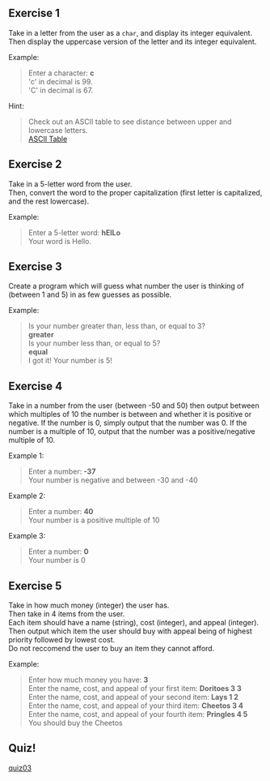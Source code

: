 Exercise 1
---

Take in a letter from the user as a ``char``, and display its integer equivalent.
Then display the uppercase version of the letter and its integer equivalent.

Example:

> Enter a character: **c**<br>
> 'c' in decimal is 99.<br>
> 'C' in decimal is 67.

Hint:
> Check out an ASCII table to see distance between upper and lowercase letters. <br>
> [ASCII Table](http://www.asciitable.com/)

Exercise 2
---

Take in a 5-letter word from the user.</br>
Then, convert the word to the proper capitalization (first letter is capitalized, and the rest lowercase).

Example:

> Enter a 5-letter word: **hElLo**<br>
> Your word is Hello.


Exercise 3
---

Create a program which will guess what number the user is thinking of (between 1 and 5) in as few guesses as possible.

Example:

> Is your number greater than, less than, or equal to 3?<br>
> **greater**<br>
> Is your number less than, or equal to 5?<br>
> **equal**<br>
> I got it! Your number is 5!


Exercise 4
---

Take in a number from the user (between -50 and 50) then output between which multiples of 10 the number is between and whether it is positive or negative.
If the number is 0, simply output that the number was 0. 
If the number is a multiple of 10, output that the number was a positive/negative multiple of 10. 

Example 1:

> Enter a number: **-37**<br>
> Your number is negative and between -30 and -40

Example 2:

> Enter a number: **40**<br>
> Your number is a positive multiple of 10

Example 3:

> Enter a number: **0**<br>
> Your number is 0


Exercise 5 
---
Take in how much money (integer) the user has.</br>
Then take in 4 items from the user.</br>
Each item should have a name (string), cost (integer), and appeal (integer).</br>
Then output which item the user should buy with appeal being of highest priority followed by lowest cost.</br>
Do not reccomend the user to buy an item they cannot afford.

Example:

> Enter how much money you have: **3**<br>
> Enter the name, cost, and appeal of your first item: **Doritoes 3 3**<br>
> Enter the name, cost, and appeal of your second item: **Lays 1 2**<br>
> Enter the name, cost, and appeal of your third item: **Cheetos 3 4**<br>
> Enter the name, cost, and appeal of your fourth item: **Pringles 4 5**<br>
> You should buy the Cheetos


Quiz!
---
[quiz03]()

